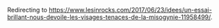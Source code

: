 Redirecting to
<https://www.lesinrocks.com/2017/06/23/idees/un-essai-brillant-nous-devoile-les-visages-tenaces-de-la-misogynie-11958499/>.
